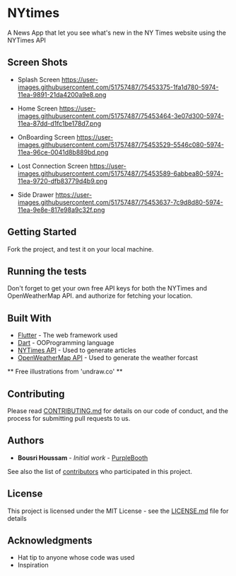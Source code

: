# NYtimes
A News App that let you see what's new in the NY Times website using the NYTimes API

## Screen Shots
- Splash Screen
https://user-images.githubusercontent.com/51757487/75453375-1fa1d780-5974-11ea-9891-21da4200a9e8.png

- Home Screen
https://user-images.githubusercontent.com/51757487/75453464-3e07d300-5974-11ea-87dd-d1fc1be178d7.png

- OnBoarding Screen
https://user-images.githubusercontent.com/51757487/75453529-5546c080-5974-11ea-96ce-0041d8b889bd.png

- Lost Connection Screen
https://user-images.githubusercontent.com/51757487/75453589-6abbea80-5974-11ea-9720-dfb83779d4b9.png

- Side Drawer
https://user-images.githubusercontent.com/51757487/75453637-7c9d8d80-5974-11ea-9e8e-817e98a9c32f.png

## Getting Started

Fork the project, and test it on your local machine.

## Running the tests

Don't forget to get your own free API keys for both the NYTimes and OpenWeatherMap API.
and authorize for fetching your location.


## Built With

* [Flutter](https://flutter.dev/) - The web framework used
* [Dart](https://dart.dev/) - OOProgramming language
* [NYTimes API](https://developer.nytimes.com/) - Used to generate articles
* [OpenWeatherMap API](https://developer.accuweather.com/) - Used to generate the weather forcast

** Free illustrations from 'undraw.co' **

## Contributing

Please read [CONTRIBUTING.md](https://gist.github.com/PurpleBooth/b24679402957c63ec426) for details on our code of conduct, and the process for submitting pull requests to us.

## Authors

* **Bousri Houssam** - *Initial work* - [PurpleBooth](https://github.com/PurpleBooth)

See also the list of [contributors](https://github.com/your/project/contributors) who participated in this project.

## License

This project is licensed under the MIT License - see the [LICENSE.md](LICENSE.md) file for details

## Acknowledgments

* Hat tip to anyone whose code was used
* Inspiration
